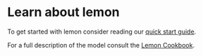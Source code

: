 Learn about lemon
=================

To get started with lemon consider reading our [quick start guide](/learn/5mins.html).

For a full description of the model consult the [Lemon Cookbook](/learn/cookbook.html).
